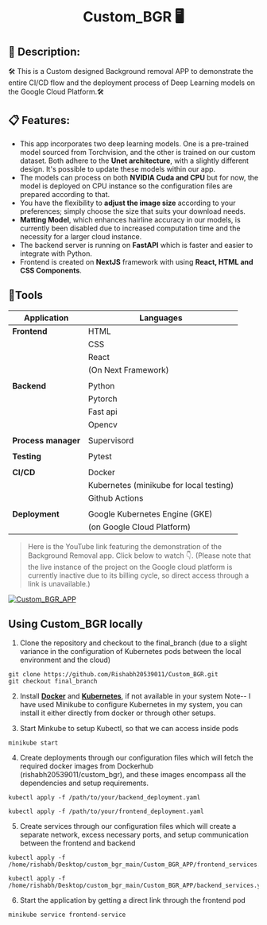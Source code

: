 # <p align="center"> Custom_BGR 🖥️ </p> 

## 📄 Description:  
🛠️ This is a Custom designed Background removal APP to demonstrate the entire CI/CD flow and the deployment process of Deep Learning models on the Google Cloud Platform.🛠️

## 📋 Features:  
- This app incorporates two deep learning models. One is a pre-trained model sourced from Torchvision, and the other is trained on our custom dataset. Both adhere to the **Unet architecture**, with 
 a slightly different design. It's possible to update these models within our app.
- The models can process on both **NVIDIA Cuda and CPU** but for now, the model is deployed on CPU instance so the configuration files are prepared according to that.   
- You have the flexibility to **adjust the image size** according to your preferences; simply choose the size that suits your download needs.
- **Matting Model**, which enhances hairline accuracy in our models, is currently been disabled due to increased computation time and the necessity for a larger cloud instance.
- The backend server is running on **FastAPI** which is faster and easier to integrate with Python.
- Frontend is created on **NextJS** framework with using **React, HTML and CSS Components**.

## 🔧Tools

| Application| Languages       |
|------------|-----------------|
| **Frontend**   | HTML            |
|            | CSS             |
|            | React           |
|            | (On Next Framework) |
|            |                 |
| **Backend**    | Python          |
|            | Pytorch         |
|            | Fast api        |
|            | Opencv          |
|            |                 |
|**Process manager**| Supervisord                |
|            |                 |
| **Testing**    | Pytest          |
|            |                 |
| **CI/CD**      | Docker          |
|            | Kubernetes (minikube for local testing)|
|            | Github Actions  |
|            |                 |
| **Deployment** |  Google Kubernetes Engine (GKE)|
|            |   (on Google Cloud Platform)    |

>Here is the YouTube link featuring the demonstration of the Background Removal app. Click below to watch 👇. (Please note that the live instance of the project on the Google cloud platform is currently inactive due to its billing cycle, so direct access through a link is unavailable.)

[![Custom_BGR_APP](https://img.youtube.com/vi/uAksgBFnGWY/0.jpg)](https://www.youtube.com/watch?v=uAksgBFnGWY) 

## Using Custom_BGR locally

1. Clone the repository and checkout to the final_branch (due to a slight variance in the configuration of Kubernetes pods between the local environment and the cloud)

```shell script
git clone https://github.com/Rishabh20539011/Custom_BGR.git
git checkout final_branch
```
2. Install [**Docker**](https://docs.docker.com/engine/install/) and [**Kubernetes**](https://minikube.sigs.k8s.io/docs/start/), if not available in your system
   Note-- I have used Minikube to configure Kubernetes in my system, you can install it either directly from docker or through other setups.

3. Start Minkube to setup Kubectl, so that we can access inside pods

```
minikube start
```

4. Create deployments through our configuration files which will fetch the required docker images from Dockerhub (rishabh20539011/custom_bgr), and these images encompass all the dependencies and setup requirements.

```
kubectl apply -f /path/to/your/backend_deployment.yaml

kubectl apply -f /path/to/your/frontend_deployment.yaml

```

5. Create services through our configuration files which will create a separate network, excess necessary ports, and setup communication between the frontend and backend

```
kubectl apply -f /home/rishabh/Desktop/custom_bgr_main/Custom_BGR_APP/frontend_services.yaml

kubectl apply -f /home/rishabh/Desktop/custom_bgr_main/Custom_BGR_APP/backend_services.yaml

```

6. Start the application by getting a direct link through the frontend pod

```
minikube service frontend-service

```









 
